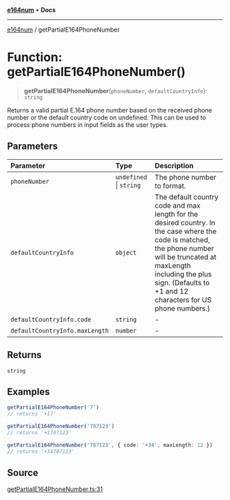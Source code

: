 [**e164num**](../README.md) • **Docs**

---

[e164num](../README.md) / getPartialE164PhoneNumber

# Function: getPartialE164PhoneNumber()

> **getPartialE164PhoneNumber**(`phoneNumber`, `defaultCountryInfo`): `string`

Returns a valid partial E.164 phone number based on the received phone
number or the default country code on undefined. This can be used to process
phone numbers in input fields as the user types.

## Parameters

| Parameter                      | Type                    | Description                                                                                                                                                                                                                               |
| :----------------------------- | :---------------------- | :---------------------------------------------------------------------------------------------------------------------------------------------------------------------------------------------------------------------------------------- |
| `phoneNumber`                  | `undefined` \| `string` | The phone number to format.                                                                                                                                                                                                               |
| `defaultCountryInfo`           | `object`                | The default country code and max length for the desired country. In the case where the code is matched, the phone number will be truncated at maxLength including the plus sign. (Defaults to +1 and 12 characters for US phone numbers.) |
| `defaultCountryInfo.code`      | `string`                | -                                                                                                                                                                                                                                         |
| `defaultCountryInfo.maxLength` | `number`                | -                                                                                                                                                                                                                                         |

## Returns

`string`

## Examples

```ts
getPartialE164PhoneNumber('7')
// returns '+17'
```

```ts
getPartialE164PhoneNumber('787123')
// returns '+1787123'
```

```ts
getPartialE164PhoneNumber('787123', { code: '+34', maxLength: 12 })
// returns '+34787123'
```

## Source

[getPartialE164PhoneNumber.ts:31](https://github.com/ericvera/e164num/blob/main/src/getPartialE164PhoneNumber.ts#L31)
